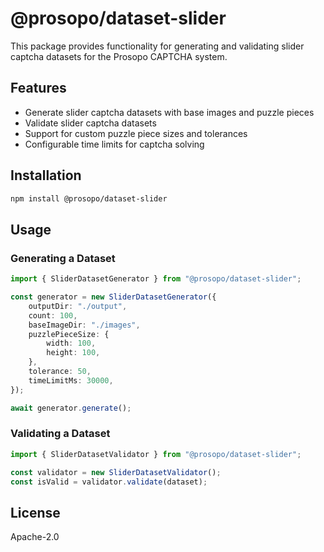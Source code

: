 # @prosopo/dataset-slider

This package provides functionality for generating and validating slider captcha datasets for the Prosopo CAPTCHA system.

## Features

- Generate slider captcha datasets with base images and puzzle pieces
- Validate slider captcha datasets
- Support for custom puzzle piece sizes and tolerances
- Configurable time limits for captcha solving

## Installation

```bash
npm install @prosopo/dataset-slider
```

## Usage

### Generating a Dataset

```typescript
import { SliderDatasetGenerator } from "@prosopo/dataset-slider";

const generator = new SliderDatasetGenerator({
    outputDir: "./output",
    count: 100,
    baseImageDir: "./images",
    puzzlePieceSize: {
        width: 100,
        height: 100,
    },
    tolerance: 50,
    timeLimitMs: 30000,
});

await generator.generate();
```

### Validating a Dataset

```typescript
import { SliderDatasetValidator } from "@prosopo/dataset-slider";

const validator = new SliderDatasetValidator();
const isValid = validator.validate(dataset);
```

## License

Apache-2.0 